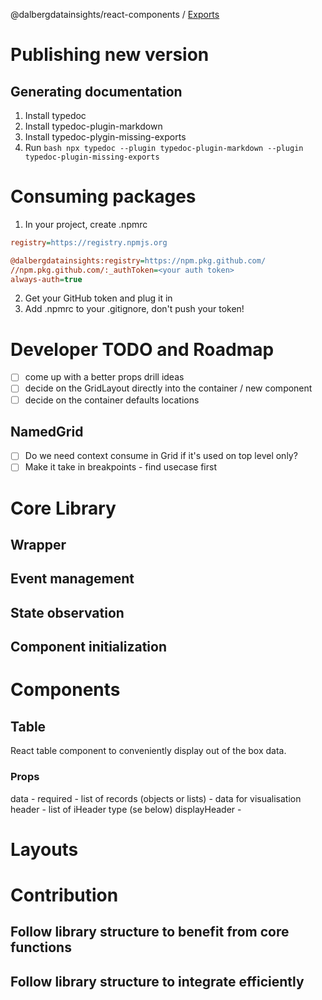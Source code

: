 @dalbergdatainsights/react-components / [Exports](modules.md)

# Publishing new version

## Generating documentation

1. Install typedoc
2. Install typedoc-plugin-markdown
3. Install typedoc-plygin-missing-exports
4. Run `bash npx typedoc --plugin typedoc-plugin-markdown --plugin typedoc-plugin-missing-exports`

# Consuming packages

1. In your project, create .npmrc

```ini
registry=https://registry.npmjs.org

@dalbergdatainsights:registry=https://npm.pkg.github.com/
//npm.pkg.github.com/:_authToken=<your auth token>
always-auth=true
```

2. Get your GitHub token and plug it in
3. Add .npmrc to your .gitignore, don't push your token!

# Developer TODO and Roadmap

- [ ] come up with a better props drill ideas
- [ ] decide on the GridLayout directly into the container / new component
- [ ] decide on the container defaults locations

## NamedGrid

- [ ] Do we need context consume in Grid if it's used on top level only?
- [ ] Make it take in breakpoints - find usecase first

# Core Library

## Wrapper

## Event management

## State observation

## Component initialization

# Components

## Table

React table component to conveniently display out of the box data.

### Props

data - required - list of records (objects or lists) - data for visualisation
header - list of iHeader type (se below)
displayHeader -

# Layouts

# Contribution

## Follow library structure to benefit from core functions

## Follow library structure to integrate efficiently
